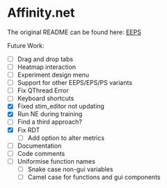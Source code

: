 # Affinity.net

The original README can be found here: [EEPS](https://github.com/Asieh-A-Mofrad/Enhanced-Equivalence-Projective-Simulation)

Future Work:

- [ ] Drag and drop tabs
- [ ] Heatmap interaction
- [ ] Experiment design menu
- [ ] Support for other EEPS/EPS/PS variants
- [ ] Fix QThread Error
- [ ] Keyboard shortcuts
- [x] Fixed stim_editor not updating
- [x] Run NE during training
- [ ] Find a third approach?
- [x] Fix RDT
  - [ ] Add option to alter metrics
- [ ] Documentation
- [ ] Code comments
- [ ] Uniformise function names
  - [ ] Snake case non-gui variables
  - [ ] Camel case for functions and gui components
